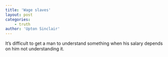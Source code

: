 ```yaml
---
title: 'Wage slaves'
layout: post
categories:
    - truth
author: 'Upton Sinclair'
---
```


It’s difficult to get a man to understand something when his salary depends on him not understanding it.